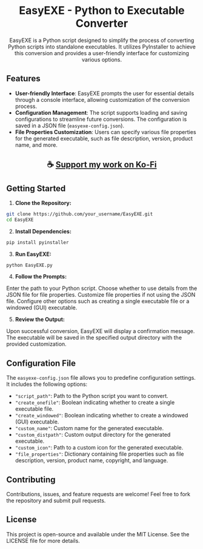 <div align="center">

# EasyEXE - Python to Executable Converter

EasyEXE is a Python script designed to simplify the process of converting Python scripts into standalone executables. It utilizes PyInstaller to achieve this conversion and provides a user-friendly interface for customizing various options.

</div>

## Features

- **User-friendly Interface**: EasyEXE prompts the user for essential details through a console interface, allowing customization of the conversion process.
- **Configuration Management**: The script supports loading and saving configurations to streamline future conversions. The configuration is saved in a JSON file (`easyexe-config.json`).
- **File Properties Customization**: Users can specify various file properties for the generated executable, such as file description, version, product name, and more.

<div align="center">

## ☕ [Support my work on Ko-Fi](https://ko-fi.com/thatsinewave)

</div>

## Getting Started

1. **Clone the Repository:**

```bash
git clone https://github.com/your_username/EasyEXE.git
cd EasyEXE
```

2. **Install Dependencies:**

```python
pip install pyinstaller
```

3. **Run EasyEXE:**

```python
python EasyEXE.py
```

4. **Follow the Prompts:**

Enter the path to your Python script.
Choose whether to use details from the JSON file for file properties.
Customize file properties if not using the JSON file.
Configure other options such as creating a single executable file or a windowed (GUI) executable.

5. **Review the Output:**
   
Upon successful conversion, EasyEXE will display a confirmation message.
The executable will be saved in the specified output directory with the provided customization.

## Configuration File

The `easyexe-config.json` file allows you to predefine configuration settings. It includes the following options:

- `"script_path"`: Path to the Python script you want to convert.
- `"create_onefile"`: Boolean indicating whether to create a single executable file.
- `"create_windowed"`: Boolean indicating whether to create a windowed (GUI) executable.
- `"custom_name"`: Custom name for the generated executable.
- `"custom_distpath"`: Custom output directory for the generated executable.
- `"custom_icon"`: Path to a custom icon for the generated executable.
- `"file_properties"`: Dictionary containing file properties such as file description, version, product name, copyright, and language.

## Contributing

Contributions, issues, and feature requests are welcome! Feel free to fork the repository and submit pull requests.

## License

This project is open-source and available under the MIT License. See the LICENSE file for more details.
